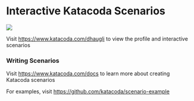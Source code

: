 # Interactive Katacoda Scenarios

[![](http://shields.katacoda.com/katacoda/dhaugli/count.svg)](https://www.katacoda.com/dhaugli "Get your profile on Katacoda.com")

Visit https://www.katacoda.com/dhaugli to view the profile and interactive scenarios

### Writing Scenarios
Visit https://www.katacoda.com/docs to learn more about creating Katacoda scenarios

For examples, visit https://github.com/katacoda/scenario-example

